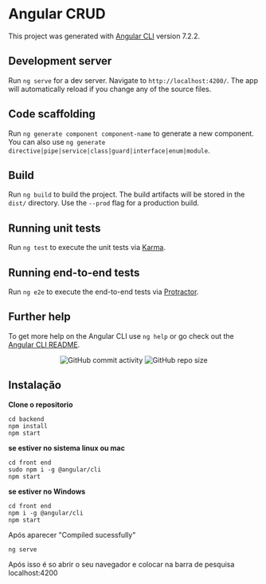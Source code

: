 # Angular CRUD

This project was generated with [Angular CLI](https://github.com/angular/angular-cli) version 7.2.2.

## Development server

Run `ng serve` for a dev server. Navigate to `http://localhost:4200/`. The app will automatically reload if you change any of the source files.

## Code scaffolding

Run `ng generate component component-name` to generate a new component. You can also use `ng generate directive|pipe|service|class|guard|interface|enum|module`.

## Build

Run `ng build` to build the project. The build artifacts will be stored in the `dist/` directory. Use the `--prod` flag for a production build.

## Running unit tests

Run `ng test` to execute the unit tests via [Karma](https://karma-runner.github.io).

## Running end-to-end tests

Run `ng e2e` to execute the end-to-end tests via [Protractor](http://www.protractortest.org/).

## Further help

To get more help on the Angular CLI use `ng help` or go check out the [Angular CLI README](https://github.com/angular/angular-cli/blob/master/README.md).


 <p align="center">
	<img alt="GitHub commit activity" src="https://img.shields.io/github/commit-activity/w/caiocichetti/angular-crud" />
	<img alt="GitHub repo size" src="https://img.shields.io/github/repo-size/caiocichetti/angular-crud" />
 </p>
 
 ## Instalação
 
 **Clone o repositorio**
 
 ``` 
 cd backend
 npm install
 npm start
 ```
 
**se estiver no sistema linux ou mac**
 ``` 
 cd front end
 sudo npm i -g @angular/cli
 npm start
 ```
 
 **se estiver no Windows**
 ``` 
 cd front end
 npm i -g @angular/cli
 npm start
 ```
 
 Após aparecer "Compiled sucessfully"
 ```
 ng serve
 ```
 
 Após isso é so abrir o seu navegador e colocar na barra de pesquisa localhost:4200
 

 
